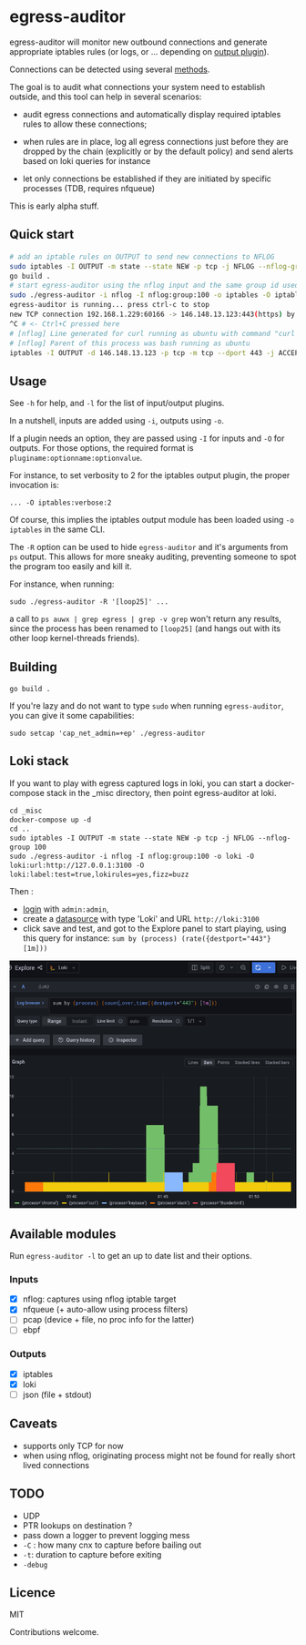 # egress-auditor

egress-auditor will monitor new outbound connections and generate appropriate
iptables rules (or logs, or ... depending on [output plugin](#outputs)).

Connections can be detected using several [methods](#inputs).

The goal is to audit what connections your system need to establish outside,
and this tool can help in several scenarios:

- audit egress connections and automatically display required iptables rules to
  allow these connections;

- when rules are in place, log all egress connections just before they are
  dropped by the chain (explicitly or by the default policy) and send alerts
  based on loki queries for instance

- let only connections be established if they are initiated by specific
  processes (TDB, requires nfqueue)

This is early alpha stuff.

## Quick start

```bash
# add an iptable rules on OUTPUT to send new connections to NFLOG
sudo iptables -I OUTPUT -m state --state NEW -p tcp -j NFLOG --nflog-group 100
go build . 
# start egress-auditor using the nflog input and the same group id used in iptables
sudo ./egress-auditor -i nflog -I nflog:group:100 -o iptables -O iptables:verbose:2
egress-auditor is running... press ctrl-c to stop
new TCP connection 192.168.1.229:60166 -> 146.148.13.123:443(https) by curl
^C # <- Ctrl+C pressed here
# [nflog] Line generated for curl running as ubuntu with command "curl https://www.devops.works"
# [nflog] Parent of this process was bash running as ubuntu
iptables -I OUTPUT -d 146.148.13.123 -p tcp -m tcp --dport 443 -j ACCEPT -m comment --comment "curl"
```

## Usage

See `-h` for help, and `-l` for the list of input/output plugins.

In a nutshell, inputs are added using `-i`, outputs using `-o`.

If a plugin needs an option, they are passed using `-I` for inputs and `-O` for
outputs. For those options, the required format is
`pluginame:optionname:optionvalue`.

For instance, to set verbosity to 2 for the iptables output plugin, the proper
invocation is:

```
... -O iptables:verbose:2
```

Of course, this implies the iptables output module has been loaded using `-o
iptables` in the same CLI. 

The `-R` option can be used to hide `egress-auditor` and it's arguments from
`ps` output. This allows for more sneaky auditing, preventing someone to spot
the program too easily and kill it.

For instance, when running:

```
sudo ./egress-auditor -R '[loop25]' ...
```

a call to `ps auwx | grep egress | grep -v grep` won't return any results,
since the process has been renamed to `[loop25]` (and hangs out with its other
loop kernel-threads friends). 

## Building

```
go build .
```

If you're lazy and do not want to type `sudo` when running `egress-auditor`,
you can give it some capabilities:

```
sudo setcap 'cap_net_admin=+ep' ./egress-auditor 
```

## Loki stack

If you want to play with egress captured logs in loki, you can start a
docker-compose stack in the _misc directory, then point egress-auditor at loki.

```
cd _misc
docker-compose up -d
cd ..
sudo iptables -I OUTPUT -m state --state NEW -p tcp -j NFLOG --nflog-group 100
sudo ./egress-auditor -i nflog -I nflog:group:100 -o loki -O loki:url:http://127.0.0.1:3100 -O loki:label:test=true,lokirules=yes,fizz=buzz
```

Then :

- [login](http://localhost:3333/) with `admin:admin`,
- create a [datasource](http://localhost:3333/datasources) with type 'Loki' and
  URL `http://loki:3100`
- click save and test, and got to the Explore panel to start playing, using
  this query for instance: `sum by (process) (rate({destport="443"} [1m]))`

![Grafana Explore](_misc/grafana.png "Grana Explore")

## Available modules

Run `egress-auditor -l` to get an up to date list and their options.

### Inputs

- [x] nflog: captures using nflog iptable target
- [x] nfqueue (+ auto-allow using process filters)
- [ ] pcap (device + file, no proc info for the latter)
- [ ] ebpf

### Outputs

- [x] iptables
- [x] loki
- [ ] json (file + stdout)

## Caveats

- supports only TCP for now
- when using nflog, originating process might not be found for really short
  lived connections

## TODO

- UDP
- PTR lookups on destination ?
- pass down a logger to prevent logging mess
- `-C` : how many cnx to capture before bailing out
- `-t`: duration to capture before exiting
- `-debug`

## Licence

MIT

Contributions welcome.
